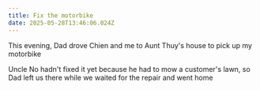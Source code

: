 ```yaml
---
title: Fix the motorbike
date: 2025-05-28T13:46:06.024Z
---
```


This evening, Dad drove Chien and me to Aunt Thuy's house to pick up my motorbike

Uncle No hadn't fixed it yet because he had to mow a customer's lawn, so Dad left us there while we waited for the repair and went home

